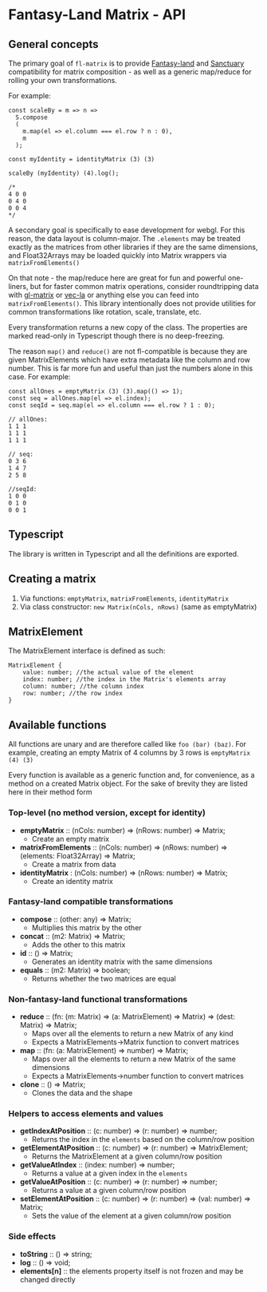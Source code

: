 # Fantasy-Land Matrix - API

## General concepts

The primary goal of `fl-matrix` is to provide [Fantasy-land](https://github.com/fantasyland/fantasy-land) and [Sanctuary](https://sanctuary.js.org/) compatibility for matrix composition - as well as a generic map/reduce for rolling your own transformations.

For example:
```
const scaleBy = m => n => 
  S.compose
  (
    m.map(el => el.column === el.row ? n : 0),
    m
  );

const myIdentity = identityMatrix (3) (3)

scaleBy (myIdentity) (4).log();

/*
4 0 0
0 4 0
0 0 4
*/
```

A secondary goal is specifically to ease development for webgl. For this reason, the data layout is column-major. The `.elements` may be treated exactly as the matrices from other libraries if they are the same dimensions, and Float32Arrays may be loaded quickly into Matrix wrappers via `matrixFromElements()`

On that note - the map/reduce here are great for fun and powerful one-liners, but for faster common matrix operations, consider roundtripping data with [gl-matrix](http://glmatrix.net/) or [vec-la](https://github.com/francisrstokes/vec-la) or anything else you can feed into `matrixFromElements()`. This library intentionally does not provide utilities for common transformations like rotation, scale, translate, etc.

Every transformation returns a new copy of the class. The properties are marked read-only in Typescript though there is no deep-freezing.

The reason `map()` and `reduce()` are not fl-compatible is because they are given MatrixElements which have extra metadata like the column and row number. This is far more fun and useful than just the numbers alone in this case. For example:

```
const allOnes = emptyMatrix (3) (3).map(() => 1);
const seq = allOnes.map(el => el.index);
const seqId = seq.map(el => el.column === el.row ? 1 : 0);

// allOnes:
1 1 1
1 1 1
1 1 1

// seq:
0 3 6
1 4 7
2 5 8

//seqId:
1 0 0
0 1 0
0 0 1
```


## Typescript

The library is written in Typescript and all the definitions are exported.

## Creating a matrix

1. Via functions: `emptyMatrix`, `matrixFromElements`, `identityMatrix`
2. Via class constructor: `new Matrix(nCols, nRows)` (same as emptyMatrix)

## MatrixElement

The MatrixElement interface is defined as such:
```
MatrixElement {
    value: number; //the actual value of the element
    index: number; //the index in the Matrix's elements array
    column: number; //the column index
    row: number; //the row index
}
```

## Available functions

All functions are unary and are therefore called like `foo (bar) (baz)`. For example, creating an empty Matrix of 4 columns by 3 rows is `emptyMatrix (4) (3)`

Every function is available as a generic function and, for convenience, as a method on a created Matrix object.
For the sake of brevity they are listed here in their method form

### Top-level (no method version, except for identity)
* **emptyMatrix** :: (nCols: number) => (nRows: number) => Matrix;
  * Create an empty matrix
* **matrixFromElements** :: (nCols: number) => (nRows: number) => (elements: Float32Array) => Matrix;
  * Create a matrix from data
* **identityMatrix** : (nCols: number) => (nRows: number) => Matrix;
  * Create an identity matrix

### Fantasy-land compatible transformations
* **compose** :: (other: any) => Matrix;
  * Multiplies this matrix by the other
* **concat** :: (m2: Matrix) => Matrix;
  * Adds the other to this matrix
* **id** :: () => Matrix;
  * Generates an identity matrix with the same dimensions
* **equals** :: (m2: Matrix) => boolean;
  * Returns whether the two matrices are equal

### Non-fantasy-land functional transformations
* **reduce** :: (fn: (m: Matrix) => (a: MatrixElement) => Matrix) => (dest: Matrix) => Matrix;
  * Maps over all the elements to return a new Matrix of any kind
  * Expects a MatrixElements->Matrix function to convert matrices
* **map** :: (fn: (a: MatrixElement) => number) => Matrix;
  * Maps over all the elements to return a new Matrix of the same dimensions
  * Expects a MatrixElements->number function to convert matrices
* **clone** :: () => Matrix;
  * Clones the data and the shape

### Helpers to access elements and values
* **getIndexAtPosition** :: (c: number) => (r: number) => number;
  * Returns the index in the `elements` based on the column/row position
* **getElementAtPosition** :: (c: number) => (r: number) => MatrixElement;
  * Returns the MatrixElement at a given column/row position
* **getValueAtIndex** :: (index: number) => number;
  * Returns a value at a given index in the `elements`
* **getValueAtPosition** :: (c: number) => (r: number) => number;
  * Returns a value at a given column/row position
* **setElementAtPosition** :: (c: number) => (r: number) => (val: number) => Matrix;
  * Sets the value of the element at a given column/row position

### Side effects
* **toString** :: () => string;
* **log** :: () => void;
* **elements[n]** :: the elements property itself is not frozen and may be changed directly